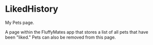 # LikedHistory
My Pets page.

A page within the FluffyMates app that stores a list of all pets that have been "liked."
Pets can also be removed from this page.
